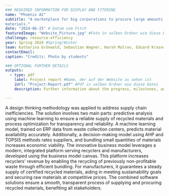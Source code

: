 ```yaml
---
### REQUIRED INFORMATION FOR DISPLAY AND FITERING
name: "Phoenix AI"
subtitle: "A marketplace for big corporations to procure large amounts of recycled
materials."
date: "2024-06-25" # Datum vom Pitch
featuredImage: "Website_Picture.jpg" #Foto in selben Ordner wie diese Datei
challenge: resource-efficiency
year: Spring 2024 #Spring/Winter
team: Katharina Grünwald, Sebastian Wagner, Harsh Mulrav, Eduard Krasnov
contactEmail:
caption: "Credits: Photo by students"

### OPTIONAL FURTHER DETAILS
outputs:
  - type: pdf
    label: Project report #Name, der auf der Website zu sehen ist
    iUrl: "Project-Report.pdf" #Pdf in selben Ordner wie diese Datei
    description: Further information about the progress, milestones, and roadblocks.

---
```

A design thinking methodology was applied to address supply chain inefficiencies. The solution involves two main parts: predictive analysis using machine learning to ensure a reliable supply of recycled materials and process optimization for transparency and reliability. A machine learning model, trained on ERP data from waste collection centers, predicts material availability accurately.
Additionally, a decision-making model using AHP and TOPSIS methods rates suppliers, and bundling small quantities of materials increases economic viability.
The innovative business model leverages a modern, integrated platform serving recyclers and manufacturers, developed using the business model canvas. This platform increases recyclers' revenue by enabling the recycling of previously non-profitable waste through efficient bundling. For manufacturers, it guarantees a steady supply of certified recycled materials, aiding in meeting sustainability goals and securing raw materials at competitive prices. The combined software solutions ensure a smooth, transparent process of supplying and procuring recycled materials, benefiting all stakeholders.

